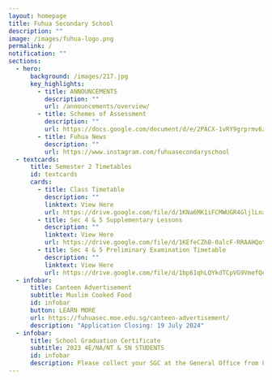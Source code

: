 ```yaml
---
layout: homepage
title: Fuhua Secondary School
description: ""
image: /images/fuhua-logo.png
permalink: /
notification: ""
sections:
  - hero:
      background: /images/217.jpg
      key_highlights:
        - title: ANNOUNCEMENTS
          description: ""
          url: /announcements/overview/
        - title: Schemes of Assessment
          description: ""
          url: https://docs.google.com/document/d/e/2PACX-1vRY9grprmv6zyYqW0hD89717TvOn5FemE6IOehli7p5PXoL6l_DSiRBj1OsOOFNQIrJdsUq-UMTTFLJ/pub
        - title: Fuhua News
          description: ""
          url: https://www.instagram.com/fuhuasecondaryschool
  - textcards:
      title: Semester 2 Timetables
      id: textcards
      cards:
        - title: Class Timetable
          description: ""
          linktext: View Here
          url: https://drive.google.com/file/d/1KNa6MK1iFCMWUGR4GljlLnx7XKZSbkUW/view?usp=sharing
        - title: Sec 4 & 5 Supplementary Lessons
          description: ""
          linktext: View Here
          url: https://drive.google.com/file/d/1KEfeCZhB-0alcF-RRAAHQotBxYE-YBBq/view?usp=drive_link
        - title: Sec 4 & 5 Preliminary Examination Timetable
          description: ""
          linktext: View Here
          url: https://drive.google.com/file/d/1bp61qhLQYkdTCpVG9VmefQextm9Bifo9/view?usp=sharing
  - infobar:
      title: Canteen Advertisement
      subtitle: Muslim Cooked Food
      id: infobar
      button: LEARN MORE
      url: https://fuhuasec.moe.edu.sg/canteen-advertisement/
      description: "Application Closing: 19 July 2024"
  - infobar:
      title: School Graduation Certificate
      subtitle: 2023 4E/NA/NT & 5N STUDENTS
      id: infobar
      description: Please collect your SGC at the General Office from 8 May onwards.
---
```

